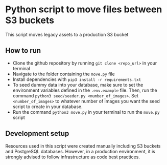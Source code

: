 # Python script to move files between S3 buckets

This script moves legacy assets to a production S3 bucket

## How to run

- Clone the github repository by running `git clone <repo_url>` in your terminal
- Navigate to the folder containing the `move.py` file
- Install dependencies with `pip3 install -r requirements.txt`
- To seed dummy data into your database, make sure to set the environment variables defined in the `.env.example` file. Then, run the command `python3 seed/seeder.py <number_of_images>`. Set `<number_of_images>` to whatever number of images you want the seed script to create in your database.
- Run the command `python3 move.py` in your terminal to run the `move.py` script

## Development setup

Resources used in this script were created manually including S3 buckets and PostgreSQL databases. However, in a production environment, it is strongly advised to follow infrastructure as code best practices.
